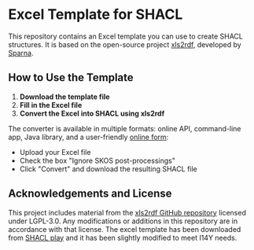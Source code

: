 # Excel Template for SHACL

This repository contains an Excel template you can use to create SHACL structures. It is based on the open-source project [xls2rdf](https://xls2rdf.sparna.fr/rest/doc.html), developed by [Sparna](https://www.sparna.fr/en/).

## How to Use the Template

1. **Download the template file**  
2. **Fill in the Excel file**  
3. **Convert the Excel into SHACL using xls2rdf**  

The converter is available in multiple formats: online API, command-line app, Java library, and a user-friendly [online form](https://xls2rdf.sparna.fr/rest/doc.html):

- Upload your Excel file  
- Check the box "Ignore SKOS post-processings"  
- Click "Convert" and download the resulting SHACL file

## Acknowledgements and License
This project includes material from the [xls2rdf GitHub repository](https://github.com/sparna-git/xls2rdf?tab=readme-ov-file) licensed under LGPL-3.0. Any modifications or additions in this repository are in accordance with that license.
The excel template has been downloaded from [SHACL play](https://shacl-play.sparna.fr/play/shaclexcel) and it has been slightly modified to meet I14Y needs. 

